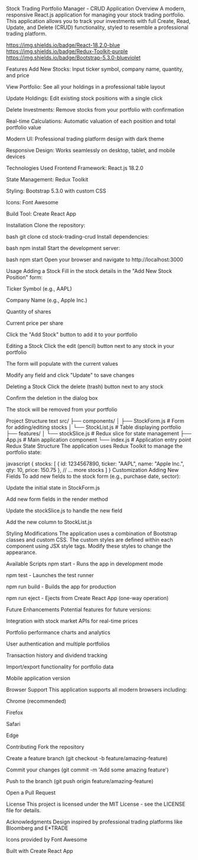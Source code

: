 Stock Trading Portfolio Manager - CRUD Application
Overview
A modern, responsive React.js application for managing your stock trading portfolio. This application allows you to track your investments with full Create, Read, Update, and Delete (CRUD) functionality, styled to resemble a professional trading platform.

https://img.shields.io/badge/React-18.2.0-blue https://img.shields.io/badge/Redux-Toolkit-purple https://img.shields.io/badge/Bootstrap-5.3.0-blueviolet

Features
Add New Stocks: Input ticker symbol, company name, quantity, and price

View Portfolio: See all your holdings in a professional table layout

Update Holdings: Edit existing stock positions with a single click

Delete Investments: Remove stocks from your portfolio with confirmation

Real-time Calculations: Automatic valuation of each position and total portfolio value

Modern UI: Professional trading platform design with dark theme

Responsive Design: Works seamlessly on desktop, tablet, and mobile devices

Technologies Used
Frontend Framework: React.js 18.2.0

State Management: Redux Toolkit

Styling: Bootstrap 5.3.0 with custom CSS

Icons: Font Awesome

Build Tool: Create React App

Installation
Clone the repository:

bash
git clone <your-repo-url>
cd stock-trading-crud
Install dependencies:

bash
npm install
Start the development server:

bash
npm start
Open your browser and navigate to http://localhost:3000

Usage
Adding a Stock
Fill in the stock details in the "Add New Stock Position" form:

Ticker Symbol (e.g., AAPL)

Company Name (e.g., Apple Inc.)

Quantity of shares

Current price per share

Click the "Add Stock" button to add it to your portfolio

Editing a Stock
Click the edit (pencil) button next to any stock in your portfolio

The form will populate with the current values

Modify any field and click "Update" to save changes

Deleting a Stock
Click the delete (trash) button next to any stock

Confirm the deletion in the dialog box

The stock will be removed from your portfolio

Project Structure
text
src/
├── components/
│   ├── StockForm.js    # Form for adding/editing stocks
│   └── StockList.js    # Table displaying portfolio
├── features/
│   └── stockSlice.js   # Redux slice for state management
├── App.js              # Main application component
└── index.js            # Application entry point
Redux State Structure
The application uses Redux Toolkit to manage the portfolio state:

javascript
{
  stocks: [
    {
      id: 1234567890,
      ticker: "AAPL",
      name: "Apple Inc.",
      qty: 10,
      price: 150.75
    },
    // ... more stocks
  ]
}
Customization
Adding New Fields
To add new fields to the stock form (e.g., purchase date, sector):

Update the initial state in StockForm.js

Add new form fields in the render method

Update the stockSlice.js to handle the new field

Add the new column to StockList.js

Styling Modifications
The application uses a combination of Bootstrap classes and custom CSS. The custom styles are defined within each component using JSX style tags. Modify these styles to change the appearance.

Available Scripts
npm start - Runs the app in development mode

npm test - Launches the test runner

npm run build - Builds the app for production

npm run eject - Ejects from Create React App (one-way operation)

Future Enhancements
Potential features for future versions:

Integration with stock market APIs for real-time prices

Portfolio performance charts and analytics

User authentication and multiple portfolios

Transaction history and dividend tracking

Import/export functionality for portfolio data

Mobile application version

Browser Support
This application supports all modern browsers including:

Chrome (recommended)

Firefox

Safari

Edge

Contributing
Fork the repository

Create a feature branch (git checkout -b feature/amazing-feature)

Commit your changes (git commit -m 'Add some amazing feature')

Push to the branch (git push origin feature/amazing-feature)

Open a Pull Request

License
This project is licensed under the MIT License - see the LICENSE file for details.

Acknowledgments
Design inspired by professional trading platforms like Bloomberg and E*TRADE

Icons provided by Font Awesome

Built with Create React App
